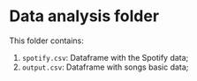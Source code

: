 # Data analysis folder

This folder contains:
1. `spotify.csv`: Dataframe with the Spotify data;
2. `output.csv`: Dataframe with songs basic data;